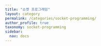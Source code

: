 ```yaml
---
title: "소켓 프로그래밍"
layout: category
permalink: /categories/socket-programming/
author_profile: true
taxonomy: socket-programming
sidebar:
  nav: docs
---
```

